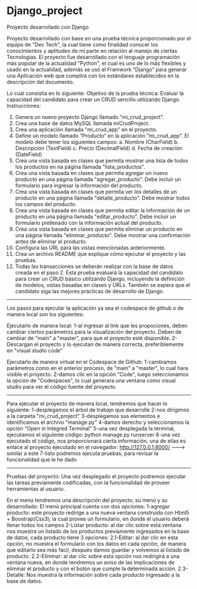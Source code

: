 # Django_project
Proyecto desarrollado con Django

Proyecto desarrollado con base en una prueba técnica proporcionado por el equipo de "Dev Tech", la cual tiene como finalidad conocer los conocimientos y aptitudes de mí parte en relación al manejo de ciertas 
Tecnologías.
El proyecto fue desarrollado con el lenguaje  programación más popular de la actualidad "Python", el cual es uno de lo más flexibles y usado en la actualidad, además se usó el Framwork “Django” para generar una 
Aplicación web que cumplirá con los estándares establecidos en la descripción del documento.

Lo cual consistia en lo siguiente:
Objetivo de la prueba técnica:
Evaluar la capacidad del candidato para crear un CRUD sencillo utilizando Django.
Instrucciones:
1. Genera un nuevo proyecto Django llamado "mi_crud_project".
2. Crea una base de datos MySQL llamada miCrudProject.
3. Crea una aplicación llamada "mi_crud_app" en el proyecto.
4. Define un modelo llamado “Producto” en la aplicación "mi_crud_app". El modelo debe tener
los siguientes campos:
a. Nombre (CharField)
b. Descripción (TextField)
c. Precio (DecimalField)
d. Fecha de creación (DateField)
5. Crea una vista basada en clases que permita mostrar una lista de todos los productos en
na página llamada "lista_productos".
6. Crea una vista basada en clases que permita agregar un nuevo producto en una página
llamada "agregar_producto". Debe incluir un formulario para ingresar la información del
producto.
7. Crea una vista basada en clases que permita ver los detalles de un producto en una página
llamada "detalle_producto". Debe mostrar todos los campos del producto.
8. Crea una vista basada en clases que permita editar la información de un producto en una
página llamada "editar_producto". Debe incluir un formulario prellenado con la información
actual del producto.
9. Crea una vista basada en clases que permita eliminar un producto en una página llamada
"eliminar_producto". Debe mostrar una confirmación antes de eliminar el producto.
10. Configura las URL para las vistas mencionadas anteriormente.
11. Crea un archivo README que explique cómo ejecutar el proyecto y las pruebas.
12. Todas las transacciones se deberán realizar con la base de datos creada en el paso 2.
Esta prueba evaluará la capacidad del candidato para crear un CRUD básico utilizando Django,
incluyendo la definición de modelos, vistas basadas en clases y URLs. También se espera que el
candidato siga las mejores prácticas de desarrollo de Django.

-------------------------------------------------------------------------------------------------------------------------------------------------------------------------------
Los pasos para ejecutar la aplicación ya sea el codespace de github o de manera local son los siguientes:

Ejecutarlo de manera local:
1-al ingresar al link que les propociones, deben cambiar ciertos parámetros para la visualización del proyecto.
Deben de cambiar de "main" a "master", para que el proyecto esté disponible.
2-Descargan el proyecto y lo ejecutan de manera correcta, preferiblemente en "visual studio code"

Ejecutarlo de manera virtual en el Codespace de Github:
1-cambiamos parámetros como en el anterior proceso, de "main" a "master", lo cual hara visible el proyecto.
2-damos clic en la opción "Code", luego seleccionamos la opcion de "Codespaces", lo cual generara una ventana como visual studio para ver el código fuente del proyecto.

-------------------------------------------------------------------------------------------------------------------------------------------------------------------------------
Para ejecutar el proyecto de manera local, tendremos que hacer lo siguiente:
1-desplegamos el árbol de trabajo que desarrolle
2-nos dirigimos a la carpeta "mi_crud_project"
3-desplegamos sus elementos e identificamos el archivo "manage.py"
4-damos derecho y seleccionamos la opción "Open in Integred Terminal"
5-una vez desplegada la terminal, ejecutamos el siguiente código: python manage.py runserver
6-una vez ejecutado el código, nos proporcionará cierta información, una de ellas es enlace al proyecto ejecutado en el navegador:  http://127.0.0.1:8000/ ---> similar a este
7-listo podremos ejecuta pruebas, para revisar la funcionalidad que le he dado

-------------------------------------------------------------------------------------------------------------------------------------------------------------------------------
Pruebas del proyecto:
Una vez desplegado el proyecto podremos ejecutar las tareas previamente codificadas, con la funcionalidad de proveer herramientas al usuario.

En el menú tendremos una descripción del proyecto, su menú y su desarrollado:
El menú principal cuenta con dos opciones:
1-agregar producto: este proyecto redirige a una nueva ventana construida con Html5 + Boostrap(Css3), la cual provee un formulario, en donde el usuario deberá llenar todos los 
campos
2-Listar producto: al dar clic sobre esta ventana nos muestra un listado de los productos previamente ingresados en la base de datos, cada producto tiene 3 opciones:
2.1-Editar: al dar clic en esta opción, no muestra el formulario con los datos en cada opción, de manera que editarlo sea más fácil, después damos guardar y volvemos
al listado de producto.
2.2-Eliminar: al dar clic sobre esta opción nos redirigirá a una ventana nueva, en donde tendremos un aviso de las implicaciones de eliminar el producto y con el botón que cumple
la determinada acción.
2.3-Detalle: Nos muestra la información sobre cada producto ingresado a la base de datos.



